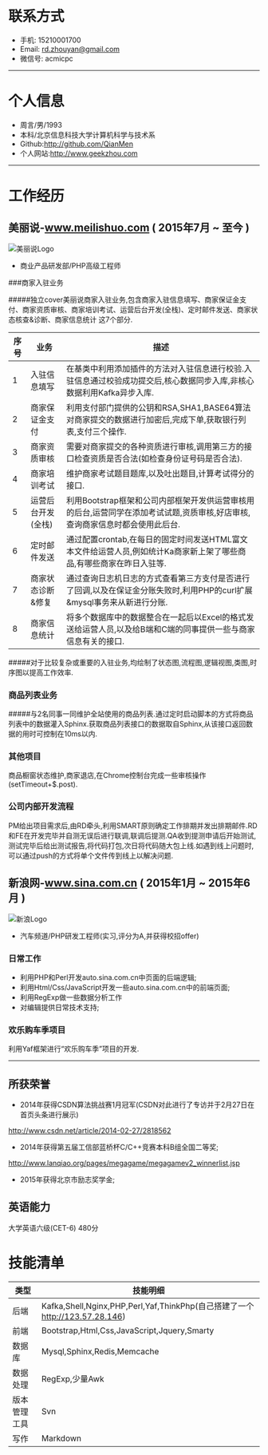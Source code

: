 # 联系方式

- 手机:   15210001700
- Email: rd.zhouyan@gmail.com
- 微信号: acmicpc

---

# 个人信息

 - 周言/男/1993 
 - 本科/北京信息科技大学计算机科学与技术系 
 - Github:http://github.com/QianMen
 - 个人网站:http://www.geekzhou.com

---

# 工作经历

## 美丽说-www.meilishuo.com ( 2015年7月 ~ 至今 )
![美丽说Logo](http://123.57.28.146/Public/Images/meilishuo.png)

- 商业产品研发部/PHP高级工程师

###商家入驻业务

#####独立cover美丽说商家入驻业务,包含商家入驻信息填写、商家保证金支付、商家资质审核、商家培训考试、运营后台开发(全栈)、定时邮件发送、商家状态核查&诊断、商家信息统计 这7个部分.

|序号|业务|描述|
----|---------------|--------------------------------------------------------------------------------------------------------------------|
1   |入驻信息填写     |在基类中利用添加插件的方法对入驻信息进行校验.入驻信息通过校验成功提交后,核心数据同步入库,非核心数据利用Kafka异步入库.
2   |商家保证金支付   |利用支付部门提供的公钥和RSA,SHA1,BASE64算法对商家提交的数据进行加密后,完成下单,获取银行列表,支付三个操作.
3   |商家资质审核     |需要对商家提交的各种资质进行审核,调用第三方的接口检查资质是否合法(如检查身份证号码是否合法).
4   |商家培训考试     |维护商家考试题目题库,以及吐出题目,计算考试得分的接口.
5   |运营后台开发(全栈)| 利用Bootstrap框架和公司内部框架开发供运营审核用的后台,运营同学在添加考试试题,资质审核,好店审核,查询商家信息时都会使用此后台.
6   |定时邮件发送     |通过配置crontab,在每日的固定时间发送HTML富文本文件给运营人员,例如统计Ka商家新上架了哪些商品,有哪些商家在昨日入驻等.
7   |商家状态诊断&修复|通过查询日志机日志的方式查看第三方支付是否进行了回调,以及在保证金分账失败时,利用PHP的curl扩展&mysql事务来从新进行分账.
8   |商家信息统计     |将多个数据库中的数据整合在一起后以Excel的格式发送给运营人员,以及给B端和C端的同事提供一些与商家信息有关的接口.

#####对于比较复杂或重要的入驻业务,均绘制了状态图,流程图,逻辑视图,类图,时序图以提高工作效率.

### 商品列表业务

#####与2名同事一同维护全站使用的商品列表.通过定时启动脚本的方式将商品列表中的数据灌入Sphinx.获取商品列表接口的数据取自Sphinx,从该接口返回数据的用时可控制在10ms以内.

### 其他项目

商品橱窗状态维护,商家退店,在Chrome控制台完成一些审核操作(setTimeout+$.post).

### 公司内部开发流程

PM给出项目需求后,由RD牵头,利用SMART原则确定工作排期并发出排期邮件.RD和FE在开发完毕并自测无误后进行联调,联调后提测.QA收到提测申请后开始测试,测试完毕后给出测试报告,将代码打包,次日将代码随大包上线.如遇到线上问题时,可以通过push的方式将单个文件传到线上以解决问题.

 
## 新浪网-www.sina.com.cn ( 2015年1月 ~ 2015年6月 )
![新浪Logo](http://123.57.28.146/Public/Images/sina.png)

- 汽车频道/PHP研发工程师(实习,评分为A,并获得校招offer)

### 日常工作

- 利用PHP和Perl开发auto.sina.com.cn中页面的后端逻辑;
- 利用Html/Css/JavaScript开发一些auto.sina.com.cn中的前端页面;
- 利用RegExp做一些数据分析工作
- 对编辑提供日常技术支持;

### 欢乐购车季项目
利用Yaf框架进行“欢乐购车季”项目的开发.

---

## 所获荣誉

- 2014年获得CSDN算法挑战赛1月冠军(CSDN对此进行了专访并于2月27日在首页头条进行展示)

http://www.csdn.net/article/2014-02-27/2818562

- 2014年获得第五届工信部蓝桥杯C/C++竞赛本科B组全国二等奖;

http://www.lanqiao.org/pages/megagame/megagamev2_winnerlist.jsp

- 2015年获得北京市励志奖学金;

## 英语能力

大学英语六级(CET-6) 480分

# 技能清单

|类型|技能明细|
----|-------|
后端 |Kafka,Shell,Nginx,PHP,Perl,Yaf,ThinkPhp(自己搭建了一个 http://123.57.28.146)|
前端 |Bootstrap,Html,Css,JavaScript,Jquery,Smarty|
数据库|Mysql,Sphinx,Redis,Memcache|
数据处理|RegExp,少量Awk|
版本管理工具|Svn|
写作|Markdown|

